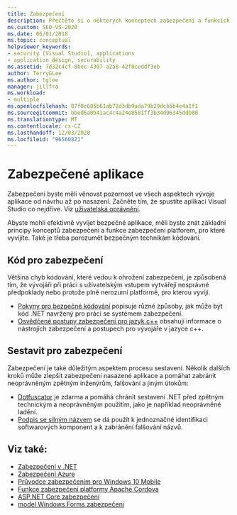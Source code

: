 ```yaml
---
title: Zabezpečení
description: Přečtěte si o některých konceptech zabezpečení a funkcích zabezpečení, které vám pomůžou efektivně vyvíjet zabezpečené aplikace.
ms.custom: SEO-VS-2020
ms.date: 06/01/2018
ms.topic: conceptual
helpviewer_keywords:
- security [Visual Studio], applications
- application design, securability
ms.assetid: 7d32c4cf-8bec-4307-a2a8-42f0ceddf3eb
author: TerryGLee
ms.author: tglee
manager: jillfra
ms.workload:
- multiple
ms.openlocfilehash: 07f0c685b61ab72d3db9ada79b29dcb5b4e4a1f1
ms.sourcegitcommit: bbed6a0b41ac4c4a24e8581ff3b34d96345ddb00
ms.translationtype: MT
ms.contentlocale: cs-CZ
ms.lasthandoff: 12/03/2020
ms.locfileid: "96560821"
---
```

# <a name="secure-applications"></a>Zabezpečené aplikace

Zabezpečení byste měli věnovat pozornost ve všech aspektech vývoje aplikace od návrhu až po nasazení. Začněte tím, že spustíte aplikaci Visual Studio co nejdříve. Viz [uživatelská oprávnění](../ide/user-permissions-and-visual-studio.md).

Abyste mohli efektivně vyvíjet bezpečné aplikace, měli byste znát základní principy konceptů zabezpečení a funkce zabezpečení platforem, pro které vyvíjíte. Také je třeba porozumět bezpečným technikám kódování.

## <a name="code-for-security"></a>Kód pro zabezpečení

Většina chyb kódování, které vedou k ohrožení zabezpečení, je způsobená tím, že vývojáři při práci s uživatelským vstupem vytvářejí nesprávné předpoklady nebo protože plně nerozumí platformě, pro kterou vyvíjí.

- [Pokyny pro bezpečné kódování](/dotnet/standard/security/secure-coding-guidelines) popisuje různé způsoby, jak může být kód .NET navržený pro práci se systémem zabezpečení.
- [Osvědčené postupy zabezpečení pro jazyk c++](/cpp/top/security-best-practices-for-cpp) obsahují informace o nástrojích zabezpečení a postupech pro vývojáře v jazyce c++.

## <a name="build-for-security"></a>Sestavit pro zabezpečení

Zabezpečení je také důležitým aspektem procesu sestavení. Několik dalších kroků může zlepšit zabezpečení nasazené aplikace a pomáhat zabránit neoprávněným zpětným inženýrům, falšování a jiným útokům:

- [Dotfuscator](dotfuscator/index.md) je zdarma a pomáhá chránit sestavení .NET před zpětným technickým a neoprávněným použitím, jako je například neoprávněné ladění.
- [Podpis se silným názvem](managing-assembly-and-manifest-signing.md) se dá použít k jednoznačné identifikaci softwarových komponent a k zabránění falšování názvů.

## <a name="see-also"></a>Viz také:

- [Zabezpečení v .NET](/dotnet/standard/security/index)
- [Zabezpečení Azure](/azure/security/)
- [Průvodce zabezpečením pro Windows 10 Mobile](/windows/security/threat-protection/windows-10-mobile-security-guide)
- [Funkce zabezpečení platformy Apache Cordova](/visualstudio/cross-platform/tools-for-cordova/security/best-practices?view=toolsforcordova-2017&preserve-view=true)
- [ASP.NET Core zabezpečení](/aspnet/core/security/?view=aspnetcore-2.1&preserve-view=true)
- [model Windows Forms zabezpečení](/dotnet/framework/winforms/windows-forms-security)
